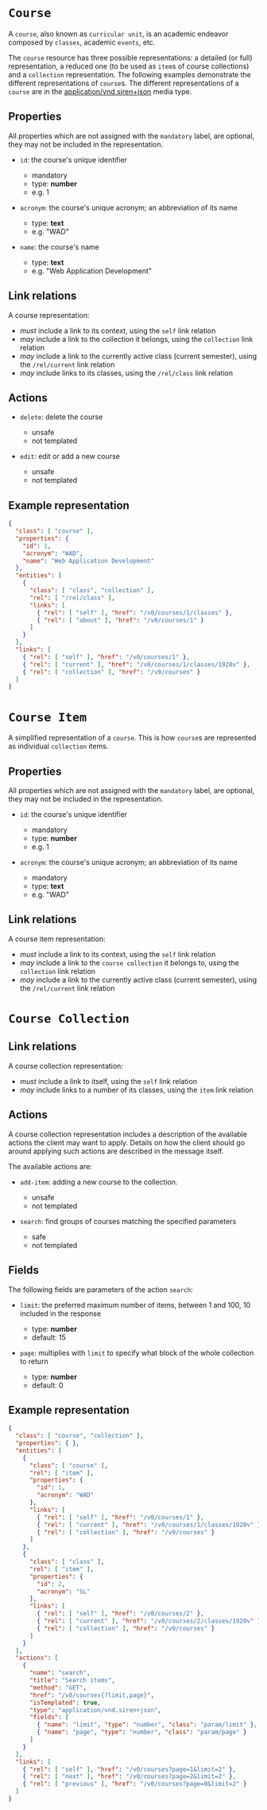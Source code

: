 # `Course`
A `course`, also known as `curricular unit`, is an academic endeavor composed by `classes`, academic `events`, etc.

The `course` resource has three possible representations: a detailed (or full) representation, a reduced one (to be used as `item`s of course collections) and a `collection` representation. The following examples demonstrate the different representations of `course`s. The different representations of a `course` are in the [application/vnd.siren+json](https://github.com/kevinswiber/siren) media type.

## Properties
All properties which are not assigned with the `mandatory` label, are optional, they may not be included in the representation.

* `id`: the course's unique identifier
  - mandatory
  - type: **number**
  - e.g. 1

* `acronym`: the course's unique acronym; an abbreviation of its name
  - type: **text**
  - e.g. "WAD"

* `name`: the course's name
  - type: **text**
  - e.g. "Web Application Development"

## Link relations
A course representation:
* *must* include a link to its context, using the `self` link relation
* *may* include a link to the collection it belongs, using the `collection` link relation
* *may* include a link to the currently active class (current semester), using the `/rel/current` link relation
* *may* include links to its classes, using the `/rel/class` link relation

## Actions
* `delete`: delete the course
  - unsafe
  - not templated

* `edit`: edit or add a new course
  - unsafe
  - not templated

## Example representation
```json
{
  "class": [ "course" ],
  "properties": { 
    "id": 1,
    "acronym": "WAD",
	"name": "Web Application Development"
  },
  "entities": [
    {
      "class": [ "class", "collection" ],
      "rel": [ "/rel/class" ], 
      "links": [
        { "rel": [ "self" ], "href": "/v0/courses/1/classes" },
        { "rel": [ "about" ], "href": "/v0/courses/1" }
      ]
    }
  ],
  "links": [
    { "rel": [ "self" ], "href": "/v0/courses/1" },
    { "rel": [ "current" ], "href": "/v0/courses/1/classes/1920v" },
    { "rel": [ "collection" ], "href": "/v0/courses" }
  ]
}
```

# `Course Item`

A simplified representation of a `course`. This is how `course`s are represented as individual `collection` items.

## Properties
All properties which are not assigned with the `mandatory` label, are optional, they may not be included in the representation.

* `id`: the course's unique identifier
  - mandatory
  - type: **number**
  - e.g. 1

* `acronym`: the course's unique acronym; an abbreviation of its name
  - mandatory
  - type: **text**
  - e.g. "WAD"

## Link relations
A course item representation:
* *must* include a link to its context, using the `self` link relation
* *may* include a link to the `course collection` it belongs to, using the `collection` link relation
* *may* include a link to the currently active class (current semester), using the `/rel/current` link relation

# `Course Collection`

## Link relations
A course collection representation:
* *must* include a link to itself, using the `self` link relation
* *may* include links to a number of its classes, using the `item` link relation

## Actions
A course collection representation includes a description of the available actions the client may want to apply. Details on how the client should go around applying such actions are described in the message itself.

The available actions are:
* `add-item`: adding a new course to the collection.
  - unsafe
  - not templated

* `search`: find groups of courses matching the specified parameters
  - safe
  - not templated

## Fields
The following fields are parameters of the action `search`:
* `limit`: the preferred maximum number of items, between 1 and 100, 10 included in the response
  - type: **number**
  - default: 15

* `page`: multiplies with `limit` to specify what block of the whole collection to return
  - type: **number**
  - default: 0

## Example representation
```json
{
  "class": [ "course", "collection" ],
  "properties": { },
  "entities": [
    {
      "class": [ "course" ],
      "rel": [ "item" ], 
      "properties": { 
	    "id": 1,
        "acronym": "WAD"
      },
      "links": [
        { "rel": [ "self" ], "href": "/v0/courses/1" },
		{ "rel": [ "current" ], "href": "/v0/courses/1/classes/1920v" },
        { "rel": [ "collection" ], "href": "/v0/courses" }
      ]
    },
    {
      "class": [ "class" ],
      "rel": [ "item" ], 
      "properties": { 
	    "id": 2,
        "acronym": "SL"
      },
      "links": [
        { "rel": [ "self" ], "href": "/v0/courses/2" },
		{ "rel": [ "current" ], "href": "/v0/courses/2/classes/1920v" },
        { "rel": [ "collection" ], "href": "/v0/courses" }
      ]
    }
  ],
  "actions": [
    {
      "name": "search",
      "title": "Search items",
      "method": "GET",
      "href": "/v0/courses{?limit,page}",
      "isTemplated": true,
      "type": "application/vnd.siren+json",
      "fields": [
        { "name": "limit", "type": "number", "class": "param/limit" },
        { "name": "page", "type": "number", "class": "param/page" }
      ]
    }
  ],
  "links": [
    { "rel": [ "self" ], "href": "/v0/courses?page=1&limit=2" },
    { "rel": [ "next" ], "href": "/v0/courses?page=2&limit=2" },
    { "rel": [ "previous" ], "href": "/v0/courses?page=0&limit=2" }
  ]
}
```


